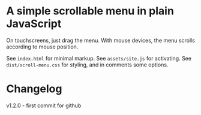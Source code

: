 # A simple scrollable menu in plain JavaScript

On touchscreens, just drag the menu. With mouse devices, the menu scrolls according to mouse position.


See `index.html` for minimal markup.
See `assets/site.js` for activating.
See `dist/scroll-menu.css` for styling, and in comments some options.

# Changelog

v1.2.0 - first commit for github


